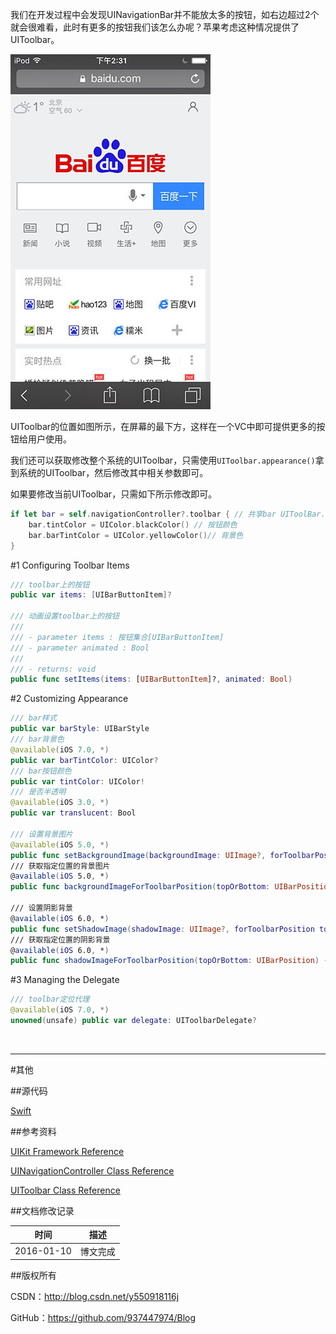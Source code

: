 我们在开发过程中会发现UINavigationBar并不能放太多的按钮，如右边超过2个就会很难看，此时有更多的按钮我们该怎么办呢？苹果考虑这种情况提供了UIToolbar。

![](https://raw.githubusercontent.com/937447974/Blog/master/Resources/2016011001.jpg)

UIToolbar的位置如图所示，在屏幕的最下方，这样在一个VC中即可提供更多的按钮给用户使用。

我们还可以获取修改整个系统的UIToolbar，只需使用`UIToolbar.appearance()`拿到系统的UIToolbar，然后修改其中相关参数即可。

如果要修改当前UIToolbar，只需如下所示修改即可。

```swift
if let bar = self.navigationController?.toolbar { // 共享bar UIToolBar.appearance()
    bar.tintColor = UIColor.blackColor() // 按钮颜色
    bar.barTintColor = UIColor.yellowColor()// 背景色
}
```

#<a id="Configuring_Toolbar_Items">1 Configuring Toolbar Items

```swift
/// toolbar上的按钮
public var items: [UIBarButtonItem]?

/// 动画设置toolbar上的按钮
///
/// - parameter items : 按钮集合[UIBarButtonItem]
/// - parameter animated : Bool
///
/// - returns: void
public func setItems(items: [UIBarButtonItem]?, animated: Bool)
```

#<a id="Customizing_Appearance">2 Customizing Appearance

```swift
/// bar样式
public var barStyle: UIBarStyle
/// bar背景色
@available(iOS 7.0, *)
public var barTintColor: UIColor?
/// bar按钮颜色
public var tintColor: UIColor!
/// 是否半透明
@available(iOS 3.0, *)
public var translucent: Bool

/// 设置背景图片
@available(iOS 5.0, *)
public func setBackgroundImage(backgroundImage: UIImage?, forToolbarPosition topOrBottom: UIBarPosition, barMetrics: UIBarMetrics)
/// 获取指定位置的背景图片
@available(iOS 5.0, *)
public func backgroundImageForToolbarPosition(topOrBottom: UIBarPosition, barMetrics: UIBarMetrics) -> UIImage?
    
/// 设置阴影背景
@available(iOS 6.0, *)
public func setShadowImage(shadowImage: UIImage?, forToolbarPosition topOrBottom: UIBarPosition)
/// 获取指定位置的阴影背景
@available(iOS 6.0, *)
public func shadowImageForToolbarPosition(topOrBottom: UIBarPosition) -> UIImage?
```

#<a id="Managing_the_Delegate">3 Managing the Delegate

```swift
/// toolbar定位代理
@available(iOS 7.0, *)
unowned(unsafe) public var delegate: UIToolbarDelegate?
```

&#160;

----------

#其他

##源代码

[Swift](https://github.com/937447974/Swift)

##参考资料

[UIKit Framework Reference](https://developer.apple.com/library/ios/documentation/UIKit/Reference/UIKit_Framework/index.html)

[UINavigationController Class Reference](https://developer.apple.com/library/ios/documentation/UIKit/Reference/UINavigationController_Class/index.html)

[UIToolbar Class Reference](https://developer.apple.com/library/ios/documentation/UIKit/Reference/UIToolbar_Class/index.html)

##文档修改记录

| 时间 | 描述 |
| ---- | ---- |
| 2016-01-10 | 博文完成 |

##版权所有

CSDN：http://blog.csdn.net/y550918116j

GitHub：https://github.com/937447974/Blog
